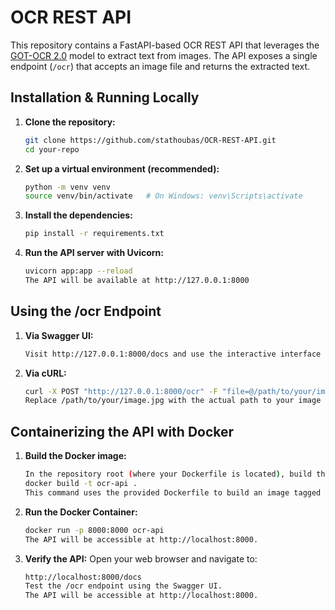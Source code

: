 # OCR REST API

This repository contains a FastAPI-based OCR REST API that leverages the [GOT-OCR 2.0](https://huggingface.co/stepfun-ai/GOT-OCR-2.0-hf) model to extract text from images. The API exposes a single endpoint (`/ocr`) that accepts an image file and returns the extracted text.

## Installation & Running Locally

1. **Clone the repository:**

   ```bash
   git clone https://github.com/stathoubas/OCR-REST-API.git
   cd your-repo

2. **Set up a virtual environment (recommended):**

   ```bash
   python -m venv venv
   source venv/bin/activate   # On Windows: venv\Scripts\activate
   
3. **Install the dependencies:**

   ```bash
   pip install -r requirements.txt

4. **Run the API server with Uvicorn:**

   ```bash
   uvicorn app:app --reload
   The API will be available at http://127.0.0.1:8000

## Using the /ocr Endpoint

1. **Via Swagger UI:**

   ```bash
   Visit http://127.0.0.1:8000/docs and use the interactive interface to upload an image and get the extracted text.

2. **Via cURL:**

   ```bash
   curl -X POST "http://127.0.0.1:8000/ocr" -F "file=@/path/to/your/image.jpg"
   Replace /path/to/your/image.jpg with the actual path to your image file.

## Containerizing the API with Docker

1. **Build the Docker image:**

   ```bash
   In the repository root (where your Dockerfile is located), build the image:
   docker build -t ocr-api .
   This command uses the provided Dockerfile to build an image tagged as ocr-api.

2. **Run the Docker Container:**

   ```bash
   docker run -p 8000:8000 ocr-api
   The API will be accessible at http://localhost:8000.

3. **Verify the API:**
   Open your web browser and navigate to:
   ```bash
   http://localhost:8000/docs
   Test the /ocr endpoint using the Swagger UI.
   The API will be accessible at http://localhost:8000.

   
